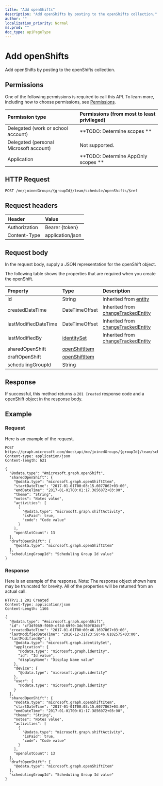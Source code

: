 ```yaml
---
title: "Add openShifts"
description: "Add openShifts by posting to the openShifts collection."
author: ""
localization_priority: Normal
ms.prod: ""
doc_type: apiPageType
---
```


# Add openShifts

Add openShifts by posting to the openShifts collection.

## Permissions
One of the following permissions is required to call this API. To learn more, including how to choose permissions, see [Permissions](/concepts/permissions-reference.md).

|Permission type|Permissions (from most to least privileged)|
|:---|:---|
|Delegated (work or school account)|**TODO: Determine scopes **|
|Delegated (personal Microsoft account)|Not supported.|
|Application|**TODO: Determine AppOnly scopes **|

## HTTP Request
<!-- {
  "blockType": "ignored"
}
-->
``` http
POST /me/joinedGroups/{groupId}/team/schedule/openShifts/$ref
```

## Request headers
|Header|Value|
|:---|:---|
|Authorization|Bearer {token}|
|Content-Type|application/json|

## Request body
In the request body, supply a JSON representation for the openShift object.

The following table shows the properties that are required when you create the openShift.

|Property|Type|Description|
|:---|:---|:---|
|id|String| Inherited from [entity](../resources/entity.md)|
|createdDateTime|DateTimeOffset| Inherited from [changeTrackedEntity](../resources/changeTrackedEntity.md)|
|lastModifiedDateTime|DateTimeOffset| Inherited from [changeTrackedEntity](../resources/changeTrackedEntity.md)|
|lastModifiedBy|[identitySet](../resources/identitySet.md)| Inherited from [changeTrackedEntity](../resources/changeTrackedEntity.md)|
|sharedOpenShift|[openShiftItem](../resources/openShiftItem.md)||
|draftOpenShift|[openShiftItem](../resources/openShiftItem.md)||
|schedulingGroupId|String||



## Response
If successful, this method returns a `201 Created` response code and a [openShift](../resources/openshift.md) object in the response body.

## Example

### Request
Here is an example of the request.
<!-- {
  "blockType": "request",
  "name": "create_openshift_from_"
}
-->
``` http
POST https://graph.microsoft.com/docs\api/me/joinedGroups/{groupId}/team/schedule/openShifts
Content-type: application/json
Content-length: 621

{
  "@odata.type": "#microsoft.graph.openShift",
  "sharedOpenShift": {
    "@odata.type": "microsoft.graph.openShiftItem",
    "startDateTime": "2017-01-01T00:03:15.6077862+03:00",
    "endDateTime": "2017-01-01T00:01:17.3856072+03:00",
    "theme": "String",
    "notes": "Notes value",
    "activities": [
      {
        "@odata.type": "microsoft.graph.shiftActivity",
        "isPaid": true,
        "code": "Code value"
      }
    ],
    "openSlotCount": 13
  },
  "draftOpenShift": {
    "@odata.type": "microsoft.graph.openShiftItem"
  },
  "schedulingGroupId": "Scheduling Group Id value"
}
```

### Response
Here is an example of the response. Note: The response object shown here may be truncated for brevity. All of the properties will be returned from an actual call.
<!-- {
  "blockType": "response",
  "truncated": true,
  "@odata.type": "microsoft.graph.openshift"
}
-->
``` http
HTTP/1.1 201 Created
Content-Type: application/json
Content-Length: 1166

{
  "@odata.type": "#microsoft.graph.openShift",
  "id": "cf3df069-f069-cf3d-69f0-3dcf69f03dcf",
  "createdDateTime": "2017-01-01T00:00:46.1697867+03:00",
  "lastModifiedDateTime": "2016-12-31T23:58:46.8102575+03:00",
  "lastModifiedBy": {
    "@odata.type": "microsoft.graph.identitySet",
    "application": {
      "@odata.type": "microsoft.graph.identity",
      "id": "Id value",
      "displayName": "Display Name value"
    },
    "device": {
      "@odata.type": "microsoft.graph.identity"
    },
    "user": {
      "@odata.type": "microsoft.graph.identity"
    }
  },
  "sharedOpenShift": {
    "@odata.type": "microsoft.graph.openShiftItem",
    "startDateTime": "2017-01-01T00:03:15.6077862+03:00",
    "endDateTime": "2017-01-01T00:01:17.3856072+03:00",
    "theme": "String",
    "notes": "Notes value",
    "activities": [
      {
        "@odata.type": "microsoft.graph.shiftActivity",
        "isPaid": true,
        "code": "Code value"
      }
    ],
    "openSlotCount": 13
  },
  "draftOpenShift": {
    "@odata.type": "microsoft.graph.openShiftItem"
  },
  "schedulingGroupId": "Scheduling Group Id value"
}
```

